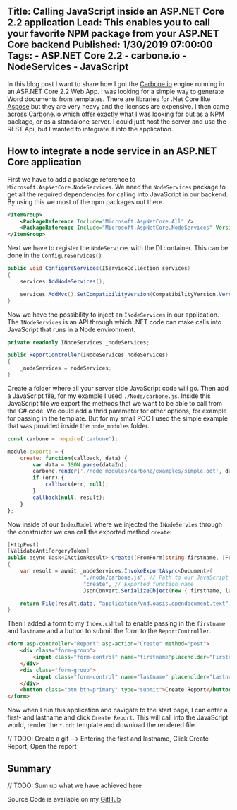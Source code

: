 Title: Calling JavaScript inside an ASP.NET Core 2.2 application
Lead: This enables you to call your favorite NPM package from your ASP.NET Core backend
Published: 1/30/2019 07:00:00
Tags:
    - ASP.NET Core 2.2
    - carbone.io
    - NodeServices
    - JavaScript
---

In this blog post I want to share how I got the [Carbone.io](https://carbone.io) engine running in an ASP.NET Core 2.2 Web App. I was looking for a simple way to generate Word documents from templates. There are libraries for .Net Core like [Aspose](https://aspose.com) but they are very heavy and the licenses are expensive. I then came across [Carbone.io](https://carbone.io) which offer exactly what I was looking for but as a NPM package, or as a standalone server. I could just host the server and use the REST Api, but I wanted to integrate it into the application.

## How to integrate a node service in an ASP.NET Core application

First we have to add a package reference to `Microsoft.AspNetCore.NodeServices`. We need the `NodeServices` package to get all the required dependencies for calling into JavaScript in our backend. By using this we most of the npm packages out there.

```xml
<ItemGroup>
    <PackageReference Include="Microsoft.AspNetCore.All" />
    <PackageReference Include="Microsoft.AspNetCore.NodeServices" Version="2.2.0" />
</ItemGroup>
```

Next we have to register the `NodeServices` with the DI container. This can be done in the `ConfigureServices()`

```csharp
public void ConfigureServices(IServiceCollection services)
{
    services.AddNodeServices();

    services.AddMvc().SetCompatibilityVersion(CompatibilityVersion.Version_2_2);
}
```

Now we have the possibility to inject an `INodeServices` in our application. The `INodeServices` is an API through which .NET code can make calls into JavaScript that runs in a Node environment.

```csharp
private readonly INodeServices _nodeServices;

public ReportController(INodeServices nodeServices)
{
    _nodeServices = nodeServices;
}
```

Create a folder where all your server side JavaScript code will go. Then add a JavaScript file, for my example I used `./Node/carbone.js`. Inside this JavaScript file we export the methods that we want to be able to call from the C# code. We could add a thrid parameter for other options, for example for passing in the template. But for my small POC I used the simple example that was provided inside the `node_modules` folder.

```JavaScript
const carbone = require('carbone');

module.exports = {
    create: function(callback, data) {
        var data = JSON.parse(dataIn);
        carbone.render('./node_modules/carbone/examples/simple.odt', data, function (err, result) {
        if (err) {
            callback(err, null);
        }
        callback(null, result);
    }
};
```

Now inside of our `IndexModel` where we injected the `INodeServies` through the constructor we can call the exported method `create`:

```csharp
[HttpPost]
[ValidateAntiForgeryToken]
public async Task<IActionResult> Create([FromForm]string firstname, [FromForm]string lastname)
{
    var result = await _nodeServices.InvokeExportAsync<Document>(
                        "./node/carbone.js", // Path to our JavaScript file
                        "create", // Exported function name
                        JsonConvert.SerializeObject(new { firstname, lastname })); // Arguments, in this case a json string

    return File(result.data, "application/vnd.oasis.opendocument.text");
}
```

Then I added a form to my `Index.cshtml` to enable passing in the `firstname` and `lastname` and a button to submit the form to the `ReportController`.

```html
<form asp-controller="Report" asp-action="Create" method="post">
    <div class="form-group">
        <input class="form-control" name="firstname"placeholder="Firstname" />
    </div>
    <div class="form-group">
        <input class="form-control" name="lastname" placeholder="Lastname" />
    </div>
    <button class="btn btn-primary" type="submit">Create Report</button>
</form>
```

Now when I run this application and navigate to the start page, I can enter a first- and lastname and click `Create Report`. This will call into the JavaScript world, render the `*.odt` template and download the rendered file.

// TODO: Create a gif --> Entering the first and lastname, Click Create Report, Open the report

## Summary

// TODO: Sum up what we have achieved here

Source Code is available on my [GitHub](https://github.com/Franklin89/AspNetCoreNodeServices)